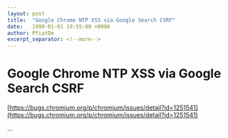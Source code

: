 ```yaml
---
layout: post
title:  "Google Chrome NTP XSS via Google Search CSRF"
date:   1990-01-01 19:55:00 +0000
author: PfiatDe
excerpt_separator: <!--more-->
---
```


# Google Chrome NTP XSS via Google Search CSRF
[https://bugs.chromium.org/p/chromium/issues/detail?id=1251541](https://bugs.chromium.org/p/chromium/issues/detail?id=1251541)

...
<!--more-->
